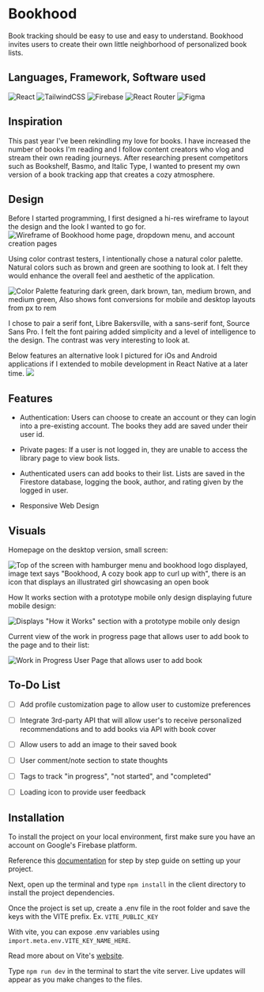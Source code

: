# Bookhood 
Book tracking should be easy to use and easy to understand. Bookhood invites users to create their own little neighborhood of personalized book lists.

## Languages, Framework, Software used 
![React](https://img.shields.io/badge/react-%2320232a.svg?style=for-the-badge&logo=react&logoColor=%2361DAFB)
![TailwindCSS](https://img.shields.io/badge/tailwindcss-%2338B2AC.svg?style=for-the-badge&logo=tailwind-css&logoColor=white)
![Firebase](https://img.shields.io/badge/firebase-%23039BE5.svg?style=for-the-badge&logo=firebase)
![React Router](https://img.shields.io/badge/React_Router-CA4245?style=for-the-badge&logo=react-router&logoColor=white)
![Figma](https://img.shields.io/badge/figma-%23F24E1E.svg?style=for-the-badge&logo=figma&logoColor=white)

## Inspiration 
This past year I've been rekindling my love for books. I have increased the number of books I'm reading and I follow content creators who vlog and stream their own reading journeys. After researching present competitors such as Bookshelf, Basmo, and Italic Type, I wanted to present my own version of a book tracking app that creates a cozy atmosphere.

## Design 
Before I started programming, I first designed a hi-res wireframe to layout the design and the look I wanted to go for.
![Wireframe of Bookhood home page, dropdown menu, and account creation pages](image.png)

Using color contrast testers, I intentionally chose a natural color palette. Natural colors such as brown and green are soothing to look at. I felt they would enhance the overall feel and aesthetic of the application.

![Color Palette featuring dark green, dark brown, tan, medium brown, and medium green, Also shows font conversions for mobile and desktop layouts from px to rem](image-1.png)

I chose to pair a serif font, Libre Bakersville, with a sans-serif font, Source Sans Pro. I felt the font pairing added simplicity and a level of intelligence to the design. The contrast was very interesting to look at.

Below features an alternative look I pictured for iOs and Android applications if I extended to mobile development in React Native at a later time.
![](image-2.png)

## Features 
- Authentication: Users can choose to create an account or they can login into a pre-existing account. The books they add are saved under their user id.

- Private pages: If a user is not logged in, they are unable to access the library page to view book lists.

- Authenticated users can add books to their list. Lists are saved in the Firestore database, logging the book, author, and rating given by the logged in user.

- Responsive Web Design 

## Visuals
Homepage on the desktop version, small screen: 

![Top of the screen with hamburger menu and bookhood logo displayed, image text says "Bookhood, A cozy book app to curl up with", there is an icon that displays an illustrated girl showcasing an open book](image-3.png) 

How It works section with a prototype mobile only design displaying future mobile design: 

![Displays "How it Works" section with a prototype mobile only design](image-4.png)

Current view of the work in progress page that allows user to add book to the page and to their list: 

![Work in Progress User Page that allows user to add book](image-6.png)

## To-Do List 
-[ ] Add profile customization page to allow user to customize preferences 

-[ ] Integrate 3rd-party API that will allow user's to receive personalized recommendations and to add books via API with book cover

-[ ] Allow users to add an image to their saved book

-[ ] User comment/note section to state thoughts

-[ ] Tags to track "in progress", "not started", and "completed"

-[ ] Loading icon to provide user feedback

## Installation 
To install the project on your local environment, first make sure you have an account on Google's Firebase platform. 

Reference this [documentation](https://firebase.google.com/docs/web/setup) for step by step guide on setting up your project.

Next, open up the terminal and type ```npm install``` in the client directory to install the project dependencies. 

Once the project is set up, create a .env file in the root folder and save the keys with the VITE prefix. Ex. ```VITE_PUBLIC_KEY``` 

With vite, you can expose .env variables using ```import.meta.env.VITE_KEY_NAME_HERE```.

Read more about on Vite's [website](https://vitejs.dev/guide/env-and-mode.html).

Type ```npm run dev``` in the terminal to start the vite server. Live updates will appear as you make changes to the files.

